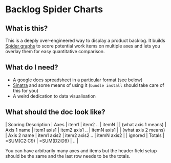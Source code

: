 # Backlog Spider Charts

## What is this?

This is a deeply over-engineered way to display a product backlog. It builds [Spider 
graphs](http://en.wikipedia.org/wiki/Radar_chart) to score potential work items on multiple axes and lets you overlay 
them for easy quantitative comparison. 

## What do I need?

* A google docs spreadsheet in a particular format (see below)
* [Sinatra](http://sinatrarb.com) and some means of using it (`bundle install` should take care of this for you)
* A weird dedication to data visualisation

## What should the doc look like?

| Scoring Description | Axes | item1 | item2 .. | itemN |
| (what axis 1 means) | Axis 1 name | item1 axis1 | item2 axis1 .. | itemN axis1 |
| (what axis 2 means) | Axis 2 name | item1 axis2 | item2 axis2 .. | itemN axis2 |
| ignored | Totals | =SUM(C2:C9) | =SUM(D2:D9) | .. |

You can have arbitrarily many axes and items but the header field setup should be the same and the last row needs to be 
the totals.
